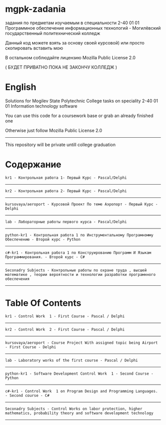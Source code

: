 # mgpk-zadania
задания по предметам изучаемым в специальности 2-40 01 01 Программное обеспечение информационных технологий - Могилёвский государственный политехнический колледж

Данный код можете взять за основу своей курсовой) или просто скопировать вставить мою

В остальном соблюдайте лицензию Mozilla Public License 2.0

( БУДЕТ ПРИВАТНО ПОКА НЕ ЗАКОНЧУ КОЛЛЕДЖ )
# English
Solutions for Mogilev State Polytechnic College tasks on speciality 2-40 01 01 Information technology software

You can use this code for a coursework base or grab an already finished one

Otherwise just follow Mozilla Public License 2.0
__________________
This repository will be private untill college graduation

# Содержание

```
kr1 - Контрольная работа 1- Первый Курс - Pascal/Delphi
```
___
```
kr2 - Контрольная работа 2- Первый Курс - Pascal/Delphi
```
___
```
kursovaya/aeroport - Курсовой Проект По теме Аэропорт - Первый Курс - Delphi
```
___
```
lab - Лабораторные работы первого курса - Pascal/Delphi
```
___
```
python-kr1 - Контрольная работа 1 по Инструментальному Програмномму Обеспечению - Второй курс - Python
```
___
```
с#-kr1 - Контрольная работа 1 по Конструированию Программ И Языкам Программирования. - Второй курс - C#
```
___
```
Seconadry Subjects - Контрольные работы по охране труда , высшей математике , теории вероятности и технологии разработки програмнного обеспечения
```
___
# Table Of Contents

```
kr1 - Control Work  1 - First Course - Pascal / Delphi
```
___
```
kr2 - Control Work  2 - First Course - Pascal / Delphi
```
___
```
kursovaya/aeroport - Course Project With assigned topic being Airport - First Course - Delphi
```
___
```
lab - Laboratory works of the first course - Pascal / Delphi
```
___
```
python-kr1 - Software Development Control Work  1 - Second Course - Python
```
___
```
c#-kr1 - Control Work  1 on Program Design and Programming Languages. - Second course - C#
```
___
```
Seconadry Subjects - Control Works on labor protection, higher mathematics, probability theory and software development technology
```
___
